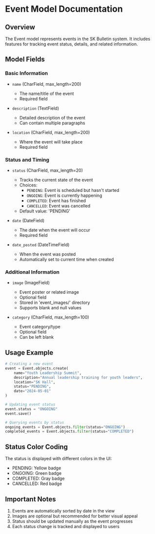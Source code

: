 # Event Model Documentation

## Overview
The Event model represents events in the SK Bulletin system. It includes features for tracking event status, details, and related information.

## Model Fields

### Basic Information
- `name` (CharField, max_length=200)
  - The name/title of the event
  - Required field

- `description` (TextField)
  - Detailed description of the event
  - Can contain multiple paragraphs

- `location` (CharField, max_length=200)
  - Where the event will take place
  - Required field

### Status and Timing
- `status` (CharField, max_length=20)
  - Tracks the current state of the event
  - Choices:
    - `PENDING`: Event is scheduled but hasn't started
    - `ONGOING`: Event is currently happening
    - `COMPLETED`: Event has finished
    - `CANCELLED`: Event was cancelled
  - Default value: 'PENDING'

- `date` (DateField)
  - The date when the event will occur
  - Required field

- `date_posted` (DateTimeField)
  - When the event was posted
  - Automatically set to current time when created

### Additional Information
- `image` (ImageField)
  - Event poster or related image
  - Optional field
  - Stored in 'event_images/' directory
  - Supports blank and null values

- `category` (CharField, max_length=100)
  - Event category/type
  - Optional field
  - Can be left blank

## Usage Example

```python
# Creating a new event
event = Event.objects.create(
    name="Youth Leadership Summit",
    description="Annual leadership training for youth leaders",
    location="SK Hall",
    status="PENDING",
    date="2024-05-01"
)

# Updating event status
event.status = "ONGOING"
event.save()

# Querying events by status
ongoing_events = Event.objects.filter(status="ONGOING")
completed_events = Event.objects.filter(status="COMPLETED")
```

## Status Color Coding
The status is displayed with different colors in the UI:
- PENDING: Yellow badge
- ONGOING: Green badge
- COMPLETED: Gray badge
- CANCELLED: Red badge

## Important Notes
1. Events are automatically sorted by date in the view
2. Images are optional but recommended for better visual appeal
3. Status should be updated manually as the event progresses
4. Each status change is tracked and displayed to users 